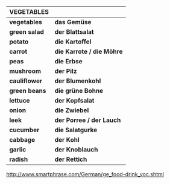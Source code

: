 

| **VEGETABLES**  |                             |
| --------------- | --------------------------- |
| **vegetables**  | **das Gemüse**              |
| **green salad** | **der Blattsalat**          |
| **potato**      | **die Kartoffel**           |
| **carrot**      | **die Karrote / die Möhre** |
| **peas**        | **die Erbse**               |
| **mushroom**    | **der Pilz**                |
| **cauliflower** | **der Blumenkohl**          |
| **green beans** | **die grüne Bohne**         |
| **lettuce**     | **der Kopfsalat**           |
| **onion**       | **die Zwiebel**             |
| **leek**        | **der Porree / der Lauch**  |
| **cucumber**    | **die Salatgurke**          |
| **cabbage**     | **der Kohl**                |
| **garlic**      | **der Knoblauch**           |
| **radish**      | **der Rettich**             |



http://www.smartphrase.com/German/ge_food-drink_voc.shtml